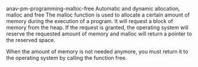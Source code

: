 anav-pm-programming-malloc-free
Automatic and dynamic allocation, malloc and free
The malloc function is used to allocate a certain amount of memory during the execution of a program. It will request a block of memory from the heap. If the request is granted, the operating system will reserve the requested amount of memory and malloc will return a pointer to the reserved space.

When the amount of memory is not needed anymore, you must return it to the operating system by calling the function free.
